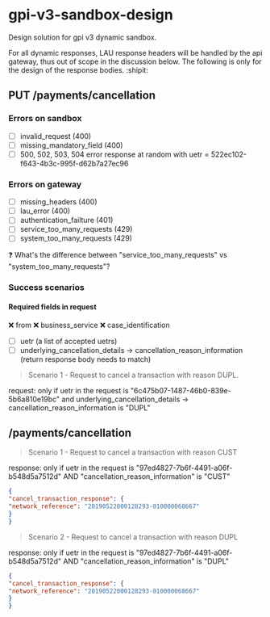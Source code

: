 # gpi-v3-sandbox-design
Design solution for gpi v3 dynamic sandbox.

For all dynamic responses, LAU response headers will be handled by the api gateway, thus out of scope in the discussion below. The following is only for the design of the response bodies. :shipit:

## PUT /payments/cancellation

### Errors on sandbox
- [ ] invalid_request (400)
- [ ] missing_mandatory_field (400)
- [ ] 500, 502, 503, 504 error response at random with uetr =  522ec102-f643-4b3c-995f-d62b7a27ec96

### Errors on gateway
- [ ] missing_headers (400)
- [ ] lau_error (400)
- [ ] authentication_failture (401)
- [ ] service_too_many_requests (429)
- [ ] system_too_many_requests (429)

:question: What's the difference between "service_too_many_requests" vs "system_too_many_requests"?

### Success scenarios

#### Required fields in request

:x: from
:x: business_service
:x: case_identification
- [ ] uetr (a list of accepted uetrs)
- [ ] underlying_cancellation_details -> cancellation_reason_information (return response body needs to match)

> Scenario 1 - Request to cancel a transaction with reason DUPL.

request: only if uetr in the request is "6c475b07-1487-46b0-839e-5b6a810e19bc" and underlying_cancellation_details -> cancellation_reason_information is "DUPL"

## /payments/cancellation

> Scenario 1 - Request to cancel a transaction with reason CUST

response: only if uetr in the request is "97ed4827-7b6f-4491-a06f-b548d5a7512d" AND
 "cancellation_reason_information" is "CUST"

```json
{
"cancel_transaction_response": {
"network_reference": "20190522000128293-010000068667"
}
}
```

> Scenario 2 - Request to cancel a transaction with reason DUPL

response: only if uetr in the request is "97ed4827-7b6f-4491-a06f-b548d5a7512d" AND
 "cancellation_reason_information" is "DUPL"

```json
{
"cancel_transaction_response": {
"network_reference": "20190522000128293-010000068667"
}
}
```
